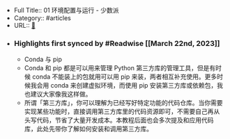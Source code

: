 - Full Title:: 01 环境配置与运行 - 少数派
- Category:: #articles
- URL:: [🔗](https://sspai.com/post/61799)
- ### Highlights first synced by #Readwise [[March 22nd, 2023]]
    - Conda 与 pip
    - Conda 和 pip 都是可以用来管理 Python 第三方库的管理工具，但是有时候 conda 不能装上的包就用可以用 pip 来装，两者相互补充使用。更多时候我会用 conda 来创建虚拟环境，而使用 pip 安装第三方库或依赖包，我也建议大家像我这样做。
    - 所谓「第三方库」，你可以理解为已经写好特定功能的代码仓库。当你需要实现某些功能时，直接调用第三方库里的代码资源即可，不需要自己再从头写代码，节省了大量开发成本。本教程后面也会多次提及和应用代码库，此处先带你了解如何安装和调用第三方库。
